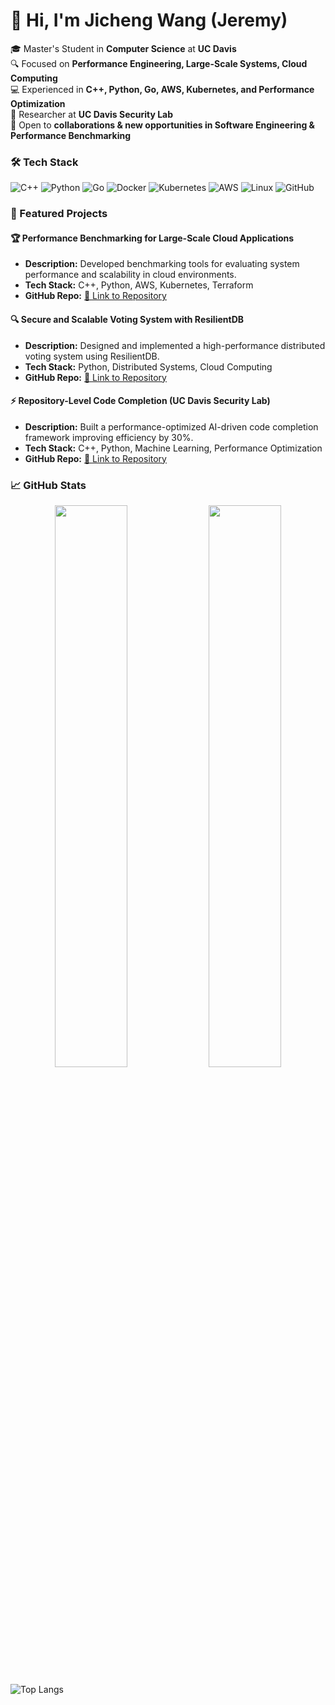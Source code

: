 # 👋 Hi, I'm Jicheng Wang (Jeremy)  

🎓 Master's Student in **Computer Science** at **UC Davis**  
🔍 Focused on **Performance Engineering, Large-Scale Systems, Cloud Computing**  
💻 Experienced in **C++, Python, Go, AWS, Kubernetes, and Performance Optimization**  
📌 Researcher at **UC Davis Security Lab**  
🚀 Open to **collaborations & new opportunities in Software Engineering & Performance Benchmarking**

### 🛠 Tech Stack
![C++](https://img.shields.io/badge/-C++-00599C?style=flat&logo=c%2B%2B&logoColor=white)
![Python](https://img.shields.io/badge/-Python-3776AB?style=flat&logo=python&logoColor=white)
![Go](https://img.shields.io/badge/-Go-00ADD8?style=flat&logo=go&logoColor=white)
![Docker](https://img.shields.io/badge/-Docker-2496ED?style=flat&logo=docker&logoColor=white)
![Kubernetes](https://img.shields.io/badge/-Kubernetes-326CE5?style=flat&logo=kubernetes&logoColor=white)
![AWS](https://img.shields.io/badge/-AWS-FF9900?style=flat&logo=amazonaws&logoColor=white)
![Linux](https://img.shields.io/badge/-Linux-FCC624?style=flat&logo=linux&logoColor=black)
![GitHub](https://img.shields.io/badge/-GitHub-181717?style=flat&logo=github&logoColor=white)

### 🚀 Featured Projects

#### 🏆 **Performance Benchmarking for Large-Scale Cloud Applications**
- **Description:** Developed benchmarking tools for evaluating system performance and scalability in cloud environments.
- **Tech Stack:** C++, Python, AWS, Kubernetes, Terraform
- **GitHub Repo:** [🔗 Link to Repository](https://github.com/your-repo)

#### 🔍 **Secure and Scalable Voting System with ResilientDB**
- **Description:** Designed and implemented a high-performance distributed voting system using ResilientDB.
- **Tech Stack:** Python, Distributed Systems, Cloud Computing
- **GitHub Repo:** [🔗 Link to Repository](https://github.com/your-repo)

#### ⚡ **Repository-Level Code Completion (UC Davis Security Lab)**
- **Description:** Built a performance-optimized AI-driven code completion framework improving efficiency by 30%.
- **Tech Stack:** C++, Python, Machine Learning, Performance Optimization
- **GitHub Repo:** [🔗 Link to Repository](https://github.com/your-repo)

### 📈 GitHub Stats
<p align="center">
  <img width="48%" src="https://github-readme-stats.vercel.app/api?username=JichengWang&show_icons=true&theme=radical" />
  <img width="48%" src="https://github-readme-streak-stats.herokuapp.com/?user=JichengWang&theme=radical" />
</p>

![Top Langs](https://github-readme-stats.vercel.app/api/top-langs/?username=JichengWang&layout=compact&theme=radical)
